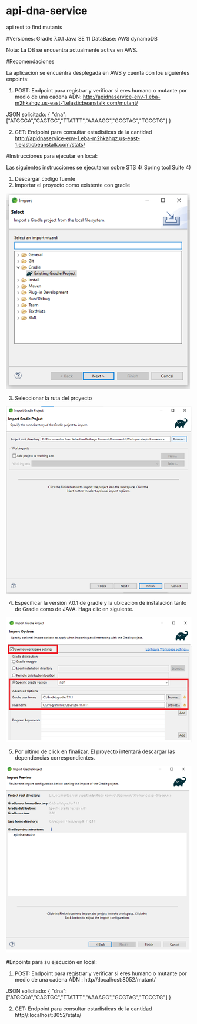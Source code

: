 # api-dna-service
api rest to find mutants

#Versiones:
Gradle 7.0.1 
Java SE 11
DataBase: AWS dynamoDB

Nota: La DB se encuentra actualmente activa en AWS.

#Recomendaciones

La aplicacion se encuentra desplegada en AWS y cuenta con los siguientes enpoints:

1. POST:
Endpoint para registrar y verificar si eres humano o mutante por medio de una cadena ADN:
http://apidnaservice-env-1.eba-m2hkahqz.us-east-1.elasticbeanstalk.com/mutant/

JSON solicitado:
{
   "dna":["ATGCGA","CAGTGC","TTATTT","AAAAGG","GCGTAG","TCCCTG"]
}

2. GET:
Endpoint para consultar estadisticas de la cantidad 
http://apidnaservice-env-1.eba-m2hkahqz.us-east-1.elasticbeanstalk.com/stats/ 


#Instrucciones para ejecutar en local:

Las siguientes instrucciones se ejecutaron sobre STS 4( Spring tool Suite 4)

1. Descargar código fuente
2. Importar el proyecto como existente con gradle
<img src = "images/import.png" width = "500">

3. Seleccionar la ruta del proyecto
<img src = "images/SelectProject.png" width = "700">

4. Especificar la versión 7.0.1 de gradle y la ubicación de instalación tanto de Gradle como de JAVA. Haga clic en siguiente.
<img src = "images/SelectVersionGradleJava1.png" width = "700">

5. Por ultimo de click en finalizar. El proyecto intentará descargar las dependencias correspondientes.
<img src = "images/finishConfigurationpng.png" width = "700">

#Enpoints para su ejecución en local:

1. POST:
Endpoint para registrar y verificar si eres humano o mutante por medio de una cadena ADN :
http//:localhost:8052/mutant/

JSON solicitado:
{
   "dna":["ATGCGA","CAGTGC","TTATTT","AAAAGG","GCGTAG","TCCCTG"]
}

2. GET:
Endpoint para consultar estadisticas de la cantidad 
http//:localhost:8052/stats/
